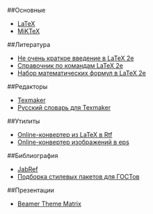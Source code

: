 ##Основные
* [LaTeX](http://www.latex-project.org/)
* [MiKTeX](http://www.miktex.org/)

##Литература
* [Не очень краткое введение в LaTeX 2e](http://www.ccas.ru/voron/download/books/tex/oetiker99latex.pdf)
* [Справочник по командам LaTeX 2e](http://grammarware.net/text/syutkin/TextInLaTeX.pdf)
* [Набор математических формул в LaTeX 2e](http://grammarware.net/text/syutkin/MathInLaTeX.pdf)

##Редакторы
* [Texmaker](http://www.xm1math.net/texmaker/)
* [Русский словарь для Texmaker](http://extensions.openoffice.org/en/project/dict_ru_RU_yo)

##Утилиты
* [Online-конвертер из LaTeX в Rtf](http://www.sciweavers.org/convert-latex-to-rtf)
* [Online-конвертер изображений в eps](http://www.converthub.com/)

##Библиография
* [JabRef](http://jabref.sourceforge.net/)
* [Подборка стилевых пакетов для ГОСТов](http://www.ctan.org/tex-archive/biblio/bibtex/contrib/gost)

##Презентации
* [Beamer Theme Matrix](http://www.hartwork.org/beamer-theme-matrix/)